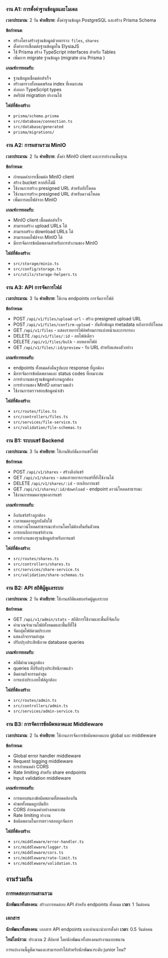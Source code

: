 ### งาน A1: การตั้งค่าฐานข้อมูลและโมเดล

**เวลาประมาณ**: 2 วัน **คำอธิบาย**: ตั้งค่าฐานข้อมูล PostgreSQL และสร้าง Prisma Schema

**ข้อกำหนด**:

- สร้างโครงสร้างฐานข้อมูลด้วยตาราง: `files`, `shares`
- ตั้งค่าการเชื่อมต่อฐานข้อมูลใน ElysiaJS
- ใช้ Prisma สร้าง TypeScript interfaces สำหรับ Tables
- เพิ่มการ migrate ฐานข้อมูล (migrate ผ่าน Prisma )

**เกณฑ์การยอมรับ**:

- ฐานข้อมูลเชื่อมต่อสำเร็จ
- สร้างตารางทั้งหมดพร้อม index ที่เหมาะสม
- ส่งออก TypeScript types
- สคริปต์ migration ทำงานได้

**ไฟล์ที่ต้องสร้าง**:

- `prisma/schema.prisma`
- `src/database/connection.ts`
- `src/database/generated`
- `prisma/migrations/`

### งาน A2: การผสานรวม MinIO

**เวลาประมาณ**: 2 วัน **คำอธิบาย**: ตั้งค่า MinIO client และการทำงานพื้นฐาน

**ข้อกำหนด**:

- กำหนดค่าการเชื่อมต่อ MinIO client
- สร้าง bucket หากยังไม่มี
- ใช้งานการสร้าง presigned URL สำหรับอัปโหลด
- ใช้งานการสร้าง presigned URL สำหรับดาวน์โหลด
- เพิ่มการลบไฟล์จาก MinIO

**เกณฑ์การยอมรับ**:

- MinIO client เชื่อมต่อสำเร็จ
- สามารถสร้าง upload URLs ได้
- สามารถสร้าง download URLs ได้
- สามารถลบไฟล์จาก MinIO ได้
- มีการจัดการข้อผิดพลาดสำหรับการทำงานของ MinIO

**ไฟล์ที่ต้องสร้าง**:

- `src/storage/minio.ts`
- `src/config/storage.ts`
- `src/utils/storage-helpers.ts`

### งาน A3: API การจัดการไฟล์

**เวลาประมาณ**: 3 วัน **คำอธิบาย**: ใช้งาน endpoints การจัดการไฟล์

**ข้อกำหนด**:

- POST `/api/v1/files/upload-url` - สร้าง presigned upload URL
- POST `/api/v1/files/confirm-upload` - บันทึกข้อมูล metadata หลังการอัปโหลด
- GET `/api/v1/files` - แสดงรายการไฟล์พร้อมการแบ่งหน้าและการกรอง
- DELETE `/api/v1/files/:id` - ลบไฟล์เดียว
- DELETE `/api/v1/files/bulk` - ลบหลายไฟล์
- GET `/api/v1/files/:id/preview` - รับ URL สำหรับแสดงตัวอย่าง

**เกณฑ์การยอมรับ**:

- endpoints ทั้งหมดส่งคืนรูปแบบ response ที่ถูกต้อง
- มีการจัดการข้อผิดพลาดและ status codes ที่เหมาะสม
- การทำงานของฐานข้อมูลทำงานถูกต้อง
- การทำงานของ MinIO ผสานรวมแล้ว
- ใช้งานการตรวจสอบข้อมูลนำเข้า

**ไฟล์ที่ต้องสร้าง**:

- `src/routes/files.ts`
- `src/controllers/files.ts`
- `src/services/file-service.ts`
- `src/validation/file-schemas.ts`

### งาน B1: ระบบแชร์ Backend

**เวลาประมาณ**: 3 วัน **คำอธิบาย**: ใช้งานฟังก์ชันการแชร์ไฟล์

**ข้อกำหนด**:

- POST `/api/v1/shares` - สร้างลิงก์แชร์
- GET `/api/v1/shares` - แสดงรายการการแชร์ที่ยังใช้งานได้
- DELETE `/api/v1/shares/:id` - ยกเลิกการแชร์
- GET `/api/v1/shares/:id/download` - endpoint ดาวน์โหลดสาธารณะ
- ใช้งานการหมดอายุของการแชร์

**เกณฑ์การยอมรับ**:

- ลิงก์แชร์สร้างถูกต้อง
- เวลาหมดอายุถูกบังคับใช้
- การดาวน์โหลดสาธารณะทำงานโดยไม่ต้องยืนยันตัวตน
- การยกเลิกการแชร์ทำงาน
- การทำงานของฐานข้อมูลสำหรับการแชร์

**ไฟล์ที่ต้องสร้าง**:

- `src/routes/shares.ts`
- `src/controllers/shares.ts`
- `src/services/share-service.ts`
- `src/validation/share-schemas.ts`

### งาน B2: API สถิติผู้ดูแลระบบ

**เวลาประมาณ**: 2 วัน **คำอธิบาย**: ใช้งานสถิติแดชบอร์ดผู้ดูแลระบบ

**ข้อกำหนด**:

- GET `/api/v1/admin/stats` - สถิติการใช้งานและพื้นที่จัดเก็บ
- คำนวณจำนวนไฟล์ทั้งหมดและพื้นที่ที่ใช้
- จัดกลุ่มไฟล์ตามประเภท
- แสดงกิจกรรมล่าสุด
- ปรับปรุงประสิทธิภาพ database queries

**เกณฑ์การยอมรับ**:

- สถิติคำนวณถูกต้อง
- queries ที่ปรับปรุงประสิทธิภาพแล้ว
- ติดตามกิจกรรมล่าสุด
- การแบ่งประเภทไฟล์ถูกต้อง

**ไฟล์ที่ต้องสร้าง**:

- `src/routes/admin.ts`
- `src/controllers/admin.ts`
- `src/services/admin-service.ts`

### งาน B3: การจัดการข้อผิดพลาดและ Middleware

**เวลาประมาณ**: 2 วัน **คำอธิบาย**: ใช้งานการจัดการข้อผิดพลาดแบบ global และ middleware

**ข้อกำหนด**:

- Global error handler middleware
- Request logging middleware
- การกำหนดค่า CORS
- Rate limiting สำหรับ share endpoints
- Input validation middleware

**เกณฑ์การยอมรับ**:

- การตอบสนองข้อผิดพลาดที่สอดคล้องกัน
- คำขอทั้งหมดถูกบันทึก
- CORS กำหนดค่าอย่างเหมาะสม
- Rate limiting ทำงาน
- ข้อผิดพลาดในการตรวจสอบถูกจัดการ

**ไฟล์ที่ต้องสร้าง**:

- `src/middleware/error-handler.ts`
- `src/middleware/logger.ts`
- `src/middleware/cors.ts`
- `src/middleware/rate-limit.ts`
- `src/middleware/validation.ts`

## งานร่วมกัน

### การทดสอบการผสานรวม

**นักพัฒนาทั้งสองคน**: สร้างการทดสอบ API สำหรับ endpoints ทั้งหมด **เวลา**: 1 วันต่อคน

### เอกสาร

**นักพัฒนาทั้งสองคน**: เอกสาร API endpoints และคำแนะนำการตั้งค่า **เวลา**: 0.5 วันต่อคน

**ไทม์ไลน์รวม**: ประมาณ 2 สัปดาห์ โดยนักพัฒนาทั้งสองคนทำงานแบบขนาน

การแบ่งงานนี้ดูชัดเจนและสามารถทำได้สำหรับนักพัฒนาระดับ junior ไหม?

